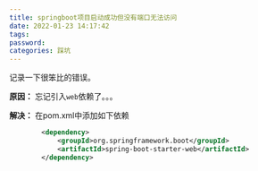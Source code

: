 ```yaml
---
title: springboot项目启动成功但没有端口无法访问
date: 2022-01-23 14:17:42
tags:
password:
categories: 踩坑
---
```


记录一下很笨比的错误。

**原因：**
忘记引入`web`依赖了。。。


**解决：**
在pom.xml中添加如下依赖
```xml
		<dependency>
            <groupId>org.springframework.boot</groupId>
            <artifactId>spring-boot-starter-web</artifactId>
        </dependency>
```